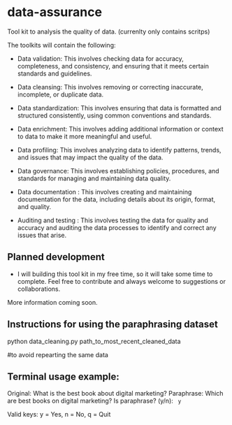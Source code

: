 # data-assurance

Tool kit to analysis the quality of data. (currenlty only contains scritps)

The toolkits will contain the following:

- Data validation: This involves checking data for accuracy, completeness, and consistency, and ensuring that it meets certain standards and guidelines.

- Data cleansing: This involves removing or correcting inaccurate, incomplete, or duplicate data.

- Data standardization: This involves ensuring that data is formatted and structured consistently, using common conventions and standards.

- Data enrichment: This involves adding additional information or context to data to make it more meaningful and useful.

- Data profiling: This involves analyzing data to identify patterns, trends, and issues that may impact the quality of the data.

- Data governance: This involves establishing policies, procedures, and standards for managing and maintaining data quality.

- Data documentation : This involves creating and maintaining documentation for the data, including details about its origin, format, and quality.

- Auditing and testing : This involves testing the data for quality and accuracy and auditing the data processes to identify and correct any issues that arise.

## Planned development

- I will building this tool kit in my free time, so it will take some time to complete. Feel free to contribute and always welcome to suggestions or collaborations.

More information coming soon.


## Instructions for using the paraphrasing dataset

python data_cleaning.py path_to_most_recent_cleaned_data 

#to avoid repearting the same data

## Terminal usage example:

 Original:  What is the best book about digital marketing?
 Paraphrase:  Which are best books on digital marketing?
 Is paraphrase? (y/n):  `` y``
 
 Valid keys: 
 y = Yes, n = No, q = Quit
